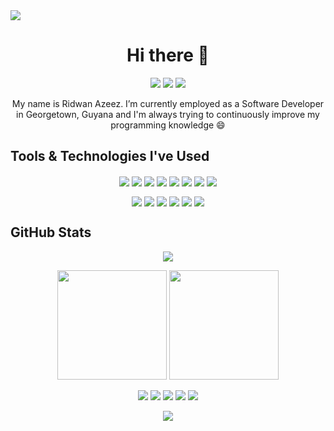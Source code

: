 <img src="https://komarev.com/ghpvc/?username=ridwanazeez&style=for-the-badge">

<h1 align="center">
    Hi there 👋 
</h1>

<p align="center">
    <a href="https://www.linkedin.com/in/ridwanazeez/"><img src="https://img.shields.io/badge/LinkedIn-0077B5?style=for-the-badge&logo=linkedin&logoColor=white"></img></a>
    <a href="https://www.twitter.com/awholeskunt/"><img src="https://img.shields.io/badge/Twitter-1D9BF0?style=for-the-badge&logo=twitter&logoColor=white"></img></a>
    <a href="https://www.instagram.com/ridwanazeez/"><img src="https://img.shields.io/badge/Instagram-E4405F?style=for-the-badge&logo=instagram&logoColor=white"></img></a>
</p>

<p align="center">
    My name is Ridwan Azeez. I’m currently employed as a Software Developer in Georgetown, Guyana and I'm always trying to continuously improve my programming knowledge 😄
</p>

## Tools & Technologies I've Used

<p align="center">
    <a href="https://www.w3schools.com/html/"><img align="center" src="https://img.shields.io/badge/HTML5-%23E34F26.svg?style=for-the-badge&logo=html5&logoColor=white"/></a>
    <a href="https://www.w3schools.com/css/default.asp"><img align="center" src="https://img.shields.io/badge/CSS3-%231572B6.svg?style=for-the-badge&logo=css3&logoColor=white"/></a>
    <a href="https://www.javascript.com/"><img align="center" src="https://img.shields.io/badge/JavaScript-%23323330.svg?style=for-the-badge&logo=javascript&logoColor=%23F7DF1E"/></a>
    <a href="https://vuejs.org/"><img align="center" src="https://img.shields.io/badge/Vue.js-35495E?style=for-the-badge&logo=vuedotjs&logoColor=4FC08D"/></a>
    <a href="https://tailwindcss.com/"><img align="center" src="https://img.shields.io/badge/TailwindCSS-%2338B2AC.svg?style=for-the-badge&logo=tailwind-css&logoColor=white"/></a>
    <a href="https://git-scm.com/"><img align="center" src="https://img.shields.io/badge/Git-%23F05033.svg?style=for-the-badge&logo=git&logoColor=white"/></a>
    <a href="https://laravel.com/"><img align="center" src="https://img.shields.io/badge/Laravel-%23FF2D20.svg?style=for-the-badge&logo=laravel&logoColor=white"/></a>
    <a href="https://angular.io/"><img align="center" src="https://img.shields.io/badge/Angular-%23DD0031.svg?style=for-the-badge&logo=angular&logoColor=white"/></a>
</p>

<p align="center">
    <a href="https://getbootstrap.com/"><img align="center" src="https://img.shields.io/badge/Bootstrap-%23563D7C.svg?style=for-the-badge&logo=bootstrap&logoColor=white"/></a>
    <a href="https://mariadb.org/"><img align="center" src="https://img.shields.io/badge/MariaDB-003545?style=for-the-badge&logo=mariadb&logoColor=white"/></a>
    <a href="https://www.mysql.com/"><img align="center" src="https://img.shields.io/badge/MySQL-%2300f.svg?style=for-the-badge&logo=mysql&logoColor=white"/></a>
    <a href="https://www.chartjs.org/"><img align="center" src="https://img.shields.io/badge/Chart.js-F5788D.svg?style=for-the-badge&logo=chart.js&logoColor=white"/></a>
    <a href="https://code.visualstudio.com/"><img align="center" src="https://img.shields.io/badge/Visual%20Studio%20Code-0078d7.svg?style=for-the-badge&logo=visual-studio-code&logoColor=white"/></a>
    <a href="https://wordpress.org/"><img align="center" src="https://img.shields.io/badge/WordPress-%23117AC9.svg?style=for-the-badge&logo=WordPress&logoColor=white"/></a>
</p>

## GitHub Stats

<p align="center">
    <img src="https://github-readme-activity-graph.vercel.app/graph?username=ridwanazeez&theme=tokyo-night&hide_border=true&radius=1&area=true&point=false"></img>
</p>

<p align="center">
    <img height="175" src="https://github-readme-stats.vercel.app/api?username=ridwanazeez&show_icons=true&theme=tokyonight&hide_border=true"></img>
    <img height="175" src="https://github-readme-streak-stats.herokuapp.com?user=ridwanazeez&theme=tokyonight&hide_border=true&mode=daily"></img>
</p>

<p align="center">
    <a href="https://github.com/ridwanazeez/ridwanazeez.github.io"><img src="https://github-readme-stats.vercel.app/api/pin/?username=ridwanazeez&repo=ridwanazeez.github.io&theme=tokyonight&hide_border=true"></img></a>
    <a href="https://github.com/ridwanazeez/salary-calculator"><img src="https://github-readme-stats.vercel.app/api/pin/?username=ridwanazeez&repo=salary-calculator&theme=tokyonight&hide_border=true"></img></a>
    <a href="https://github.com/ridwanazeez/vehicle-import-calculator"><img src="https://github-readme-stats.vercel.app/api/pin/?username=ridwanazeez&repo=vehicle-import-calculator&theme=tokyonight&hide_border=true"></img></a>
    <a href="https://github.com/ridwanazeez/colourpalettes"><img src="https://github-readme-stats.vercel.app/api/pin/?username=ridwanazeez&repo=colourpalettes&theme=tokyonight&hide_border=true"></img></a>
    <a href="https://github.com/ridwanazeez/colourpalettes-JSON"><img src="https://github-readme-stats.vercel.app/api/pin/?username=ridwanazeez&repo=colourpalettes-JSON&theme=tokyonight&hide_border=true"></img></a>
</p>

<p align="center">
    <img src="https://github-readme-stats.vercel.app/api/top-langs/?username=ridwanazeez&theme=tokyonight&hide_border=true&layout=donut"></img>
</p>
